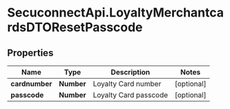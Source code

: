 # SecuconnectApi.LoyaltyMerchantcardsDTOResetPasscode

## Properties
Name | Type | Description | Notes
------------ | ------------- | ------------- | -------------
**cardnumber** | **Number** | Loyalty Card number | [optional] 
**passcode** | **Number** | Loyalty Card passcode | [optional] 


